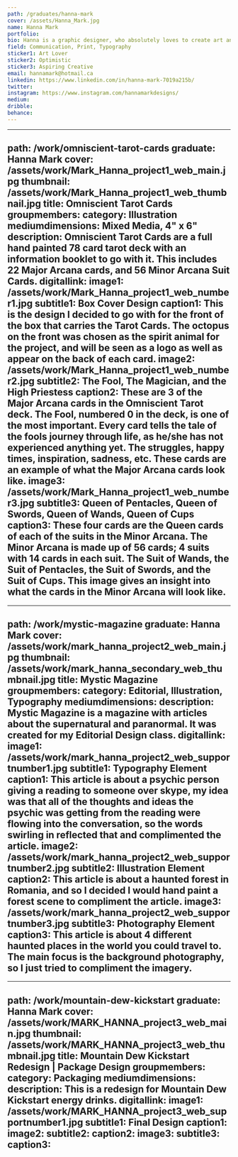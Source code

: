 ```yaml
---
path: /graduates/hanna-mark
cover: /assets/Hanna_Mark.jpg
name: Hanna Mark
portfolio:
bio: Hanna is a graphic designer, who absolutely loves to create art and illustrations on the side. Hanna is inspired by nature and loves to create from what she sees in the beautiful Canadian landscape. It is such an interesting process morphing the art of graphic design as well as visual art and mixed media together to create something unique that has not been seen before. It is so important to stay spontaneous and throw yourself into a design, and think about the technical aspects of it later. That way you end up with a unique design that you can then focus on making into something substantial later. Hanna hopes to be able to continue designing unique works of art throughout her career.
field: Communication, Print, Typography
sticker1: Art Lover
sticker2: Optimistic
sticker3: Aspiring Creative
email: hannamark@hotmail.ca
linkedin: https://www.linkedin.com/in/hanna-mark-7019a215b/
twitter: 
instagram: https://www.instagram.com/hannamarkdesigns/
medium: 
dribble: 
behance: 
---
```


---
path: /work/omniscient-tarot-cards
graduate: Hanna Mark
cover: /assets/work/Mark_Hanna_project1_web_main.jpg
thumbnail: /assets/work/Mark_Hanna_project1_web_thumbnail.jpg
title: Omniscient Tarot Cards
groupmembers: 
category: Illustration
mediumdimensions: Mixed Media, 4" x 6"
description: Omniscient Tarot Cards are a full hand painted 78 card tarot deck with an information booklet to go with it. This includes 22 Major Arcana cards, and 56 Minor Arcana Suit Cards.
digitallink: 
image1: /assets/work/Mark_Hanna_project1_web_number1.jpg
subtitle1: Box Cover Design
caption1: This is the design I decided to go with for the front of the box that carries the Tarot Cards. The octopus on the front was chosen as the spirit animal for the project, and will be seen as a logo as well as appear on the back of each card.
image2: /assets/work/Mark_Hanna_project1_web_number2.jpg
subtitle2: The Fool, The Magician, and the High Priestess
caption2: These are 3 of the Major Arcana cards in the Omniscient Tarot deck. The Fool, numbered 0 in the deck, is one of the most important. Every card tells the tale of the fools journey through life, as he/she has not experienced anything yet. The struggles, happy times, inspiration, sadness, etc. These cards are an example of what the Major Arcana cards look like.
image3: /assets/work/Mark_Hanna_project1_web_number3.jpg
subtitle3: Queen of Pentacles, Queen of Swords, Queen of Wands, Queen of Cups
caption3: These four cards are the Queen cards of each of the suits in the Minor Arcana. The Minor Arcana is made up of 56 cards; 4 suits with 14 cards in each suit. The Suit of Wands, the Suit of Pentacles, the Suit of Swords, and the Suit of Cups. This image gives an insight into what the cards in the Minor Arcana will look like.
---

---
path: /work/mystic-magazine
graduate: Hanna Mark
cover: /assets/work/mark_hanna_project2_web_main.jpg
thumbnail: /assets/work/mark_hanna_secondary_web_thumbnail.jpg
title: Mystic Magazine
groupmembers: 
category: Editorial, Illustration, Typography
mediumdimensions: 
description: Mystic Magazine is a magazine with articles about the supernatural and paranormal. It was created for my Editorial Design class.
digitallink: 
image1: /assets/work/mark_hanna_project2_web_supportnumber1.jpg
subtitle1: Typography Element
caption1: This article is about a psychic person giving a reading to someone over skype, my idea was that all of the thoughts and ideas the psychic was getting from the reading were flowing into the conversation, so the words swirling in reflected that and complimented the article.
image2: /assets/work/mark_hanna_project2_web_supportnumber2.jpg
subtitle2: Illustration Element
caption2: This article is about a haunted forest in Romania, and so I decided I would hand paint a forest scene to compliment the article.
image3: /assets/work/mark_hanna_project2_web_supportnumber3.jpg
subtitle3: Photography Element
caption3: This article is about 4 different haunted places in the world you could travel to. The main focus is the background photography, so I just tried to compliment the imagery.
---

---
path: /work/mountain-dew-kickstart
graduate: Hanna Mark
cover: /assets/work/MARK_HANNA_project3_web_main.jpg
thumbnail: /assets/work/MARK_HANNA_project3_web_thumbnail.jpg
title: Mountain Dew Kickstart Redesign | Package Design 
groupmembers: 
category: Packaging
mediumdimensions: 
description: This is a redesign for Mountain Dew Kickstart energy drinks.
digitallink: 
image1: /assets/work/MARK_HANNA_project3_web_supportnumber1.jpg
subtitle1: Final Design
caption1: 
image2:
subtitle2: 
caption2: 
image3:
subtitle3: 
caption3: 
---
